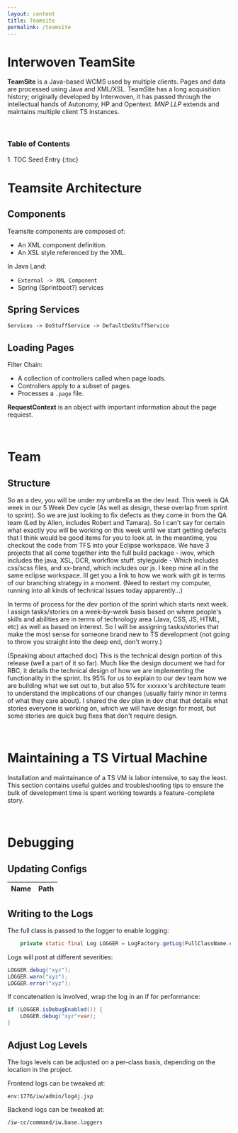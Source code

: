 ```yaml
---
layout: content
title: Teamsite
permalink: /teamsite
---
```


<h1>Interwoven TeamSite</h1>

**TeamSite** is a Java-based WCMS used by multiple clients. Pages and data are processed using Java and XML/XSL. TeamSite has a long acquisition history; originally developed by Interwoven, it has passed through the intellectual hands of Autonomy, HP and Opentext. *MNP LLP* extends and maintains multiple client TS instances.

<br />

<h3>Table of Contents</h3>
1. TOC Seed Entry
{:toc}

<br />

# Teamsite Architecture

## Components

Teamsite components are composed of:
- An XML component definition.
- An XSL style referenced by the XML.

In Java Land:
- `External -> XML Component`
- Spring (Sprintboot?) services

## Spring Services

```
Services -> DoStuffService -> DefaultDoStuffService
```

## Loading Pages

Filter Chain:
- A collection of controllers called when page loads.
- Controllers apply to a subset of pages.
- Processes a `.page` file.

**RequestContext** is an object with important information about the page requiest.

<br />

# Team

## Structure

So as a dev, you will be under my umbrella as the dev lead.  This week is QA week in our 5 Week Dev cycle (As well as design, these overlap from sprint to sprint).  So we are just looking to fix defects as they come in from the QA team (Led by Allen, includes Robert and Tamara).  So I can't say for certain what exactly you will be working on this week until we start getting defects that I think would be good items for you to look at.  In the meantime, you checkout the code from TFS into your Eclipse workspace.  We have 3 projects that all come together into the full build package - iwov, which includes the java, XSL, DCR, workflow stuff.  styleguide - Which includes css/scss files, and xx-brand, which includes our js. I keep mine all in the same eclipse workspace.  Ill get you a link to how we work with git in terms of our branching strategy in a moment.  (Need to restart my computer, running into all kinds of technical issues today apparently...)

In terms of process for the dev portion of the sprint which starts next week.  I assign tasks/stories on a week-by-week basis based on where people's skills and abilities are in terms of technology area (Java, CSS, JS, HTML, etc) as well as based on interest.  So I will be assigning tasks/stories that make the most sense for someone brand new to TS development (not going to throw you straight into the deep end, don't worry.)

(Speaking about attached doc) This is the technical design portion of this release (well a part of it so far). Much like the design document we had for RBC, it details the technical design of how we are implementing the functionality in the sprint.  Its 95% for us to explain to our dev team how we are building what we set out to, but also 5% for xxxxxx's architecture team to understand the implications of our changes (usually fairly minor in terms of what they care about).  I shared the dev plan in dev chat that details what stories everyone is working on, which we will have design for most, but some stories are quick bug fixes that don't require design.

<br />

# Maintaining a TS Virtual Machine

Installation and maintainance of a TS VM is labor intensive, to say the least. This section contains useful guides and troubleshooting tips to ensure the bulk of development time is spent working towards a feature-complete story.

<br />

# Debugging

## Updating Configs

Name | Path
-----|--------


## Writing to the Logs

The full class is passed to the logger to enable logging:
```java
    private static final Log LOGGER = LogFactory.getLog(FullClassName.class);
```

Logs will post at different severities:
```java
LOGGER.debug("xyz");
LOGGER.warn("xyz");
LOGGER.error("xyz");
```

If concatenation is involved, wrap the log in an if for performance:
```java
if (LOGGER.isDebugEnabled()) {
    LOGGER.debug("xyz"+var);
}
```

## Adjust Log Levels

The logs levels can be adjusted on a per-class basis, depending on the location in the project.

Frontend logs can be tweaked at:
```
env:1776/iw/admin/log4j.jsp
```

Backend logs can be tweaked at:
```
/iw-cc/command/iw.base.loggers
```
